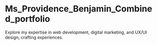 # Ms_Providence_Benjamin_Combined_portfolio
Explore my expertise in web development, digital marketing, and UX/UI design, crafting  experiences.
